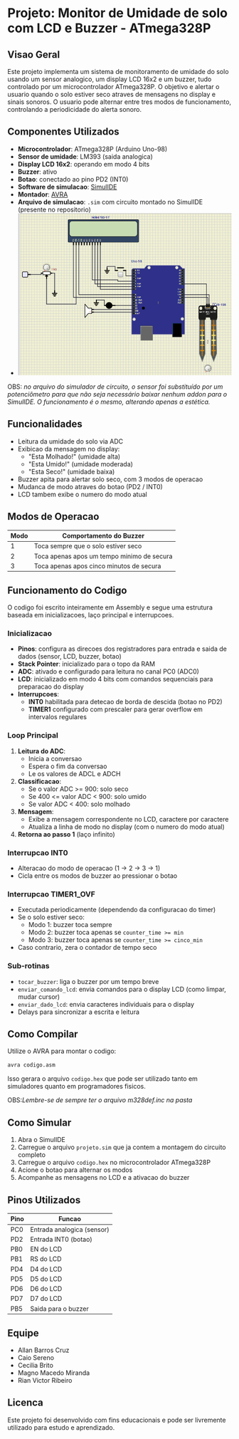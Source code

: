 # Projeto: Monitor de Umidade de solo com LCD e Buzzer - ATmega328P

## Visao Geral

Este projeto implementa um sistema de monitoramento de umidade do solo usando um sensor analogico, um display LCD 16x2 e um buzzer, tudo controlado por um microcontrolador ATmega328P. O objetivo e alertar o usuario quando o solo estiver seco atraves de mensagens no display e sinais sonoros. O usuario pode alternar entre tres modos de funcionamento, controlando a periodicidade do alerta sonoro.

## Componentes Utilizados

- **Microcontrolador**: ATmega328P (Arduino Uno-98)
- **Sensor de umidade**: LM393 (saida analogica)
- **Display LCD 16x2**: operando em modo 4 bits
- **Buzzer**: ativo
- **Botao**: conectado ao pino PD2 (INT0)
- **Software de simulacao**: [SimulIDE](https://www.simulide.com/)
- **Montador**: [AVRA](https://github.com/Ro5bert/avra)
- **Arquivo de simulacao**: `.sim` com circuito montado no SimulIDE (presente no repositorio)
- ![Representação do Circuito no SimulIDE](/circuito.png "Representação do Circuito no SimulIDE")

OBS: *no arquivo do simulador de circuito, o sensor foi substituído por um potenciômetro para que não seja necessário baixar nenhum addon para o SimulIDE. O funcionamento é o mesmo, alterando apenas a estética.*


## Funcionalidades

- Leitura da umidade do solo via ADC
- Exibicao da mensagem no display:
  - "Esta Molhado!" (umidade alta)
  - "Esta Umido!" (umidade moderada)
  - "Esta Seco!" (umidade baixa)
- Buzzer apita para alertar solo seco, com 3 modos de operacao
- Mudanca de modo atraves do botao (PD2 / INT0)
- LCD tambem exibe o numero do modo atual

## Modos de Operacao

| Modo | Comportamento do Buzzer                      |
|------|----------------------------------------------|
| 1    | Toca sempre que o solo estiver seco          |
| 2    | Toca apenas apos um tempo minimo de secura   |
| 3    | Toca apenas apos cinco minutos de secura     |

## Funcionamento do Codigo

O codigo foi escrito inteiramente em Assembly e segue uma estrutura baseada em inicializacoes, laço principal e interrupcoes.

### Inicializacao

- **Pinos**: configura as direcoes dos registradores para entrada e saida de dados (sensor, LCD, buzzer, botao)
- **Stack Pointer**: inicializado para o topo da RAM
- **ADC**: ativado e configurado para leitura no canal PC0 (ADC0)
- **LCD**: inicializado em modo 4 bits com comandos sequenciais para preparacao do display
- **Interrupcoes**:
  - **INT0** habilitada para detecao de borda de descida (botao no PD2)
  - **TIMER1** configurado com prescaler para gerar overflow em intervalos regulares

### Loop Principal

1. **Leitura do ADC**:
   - Inicia a conversao
   - Espera o fim da conversao
   - Le os valores de ADCL e ADCH
2. **Classificacao**:
   - Se o valor ADC >= 900: solo seco
   - Se 400 <= valor ADC < 900: solo umido
   - Se valor ADC < 400: solo molhado
3. **Mensagem**:
   - Exibe a mensagem correspondente no LCD, caractere por caractere
   - Atualiza a linha de modo no display (com o numero do modo atual)
4. **Retorna ao passo 1** (laço infinito)

### Interrupcao INT0

- Alteracao do modo de operacao (1 → 2 → 3 → 1)
- Cicla entre os modos de buzzer ao pressionar o botao

### Interrupcao TIMER1_OVF

- Executada periodicamente (dependendo da configuracao do timer)
- Se o solo estiver seco:
  - Modo 1: buzzer toca sempre
  - Modo 2: buzzer toca apenas se `counter_time >= min`
  - Modo 3: buzzer toca apenas se `counter_time >= cinco_min`
- Caso contrario, zera o contador de tempo seco

### Sub-rotinas

- `tocar_buzzer`: liga o buzzer por um tempo breve
- `enviar_comando_lcd`: envia comandos para o display LCD (como limpar, mudar cursor)
- `enviar_dado_lcd`: envia caracteres individuais para o display
- Delays para sincronizar a escrita e leitura

## Como Compilar

Utilize o AVRA para montar o codigo:

```bash
avra codigo.asm
```

Isso gerara o arquivo `codigo.hex` que pode ser utilizado tanto em simuladores quanto em programadores fisicos.

OBS:*Lembre-se de sempre ter o arquivo m328def.inc na pasta*

## Como Simular

1. Abra o SimulIDE
2. Carregue o arquivo `projeto.sim` que ja contem a montagem do circuito completo
3. Carregue o arquivo `codigo.hex` no microcontrolador ATmega328P
4. Acione o botao para alternar os modos
5. Acompanhe as mensagens no LCD e a ativacao do buzzer

## Pinos Utilizados

| Pino | Funcao                   |
|------|--------------------------|
| PC0  | Entrada analogica (sensor) |
| PD2  | Entrada INT0 (botao)     |
| PB0  | EN do LCD                |
| PB1  | RS do LCD                |
| PD4  | D4 do LCD                |
| PD5  | D5 do LCD                |
| PD6  | D6 do LCD                |
| PD7  | D7 do LCD                |
| PB5  | Saida para o buzzer      |

## Equipe

- Allan Barros Cruz  
- Caio Sereno  
- Cecilia Brito  
- Magno Macedo Miranda
- Rian Victor Ribeiro  

## Licenca

Este projeto foi desenvolvido com fins educacionais e pode ser livremente utilizado para estudo e aprendizado.
